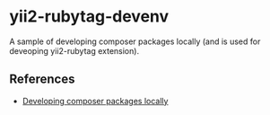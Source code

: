 # yii2-rubytag-devenv

A sample of developing composer packages locally (and is used for deveoping yii2-rubytag extension).

## References

* [Developing composer packages locally](https://johannespichler.com/developing-composer-packages-locally/)